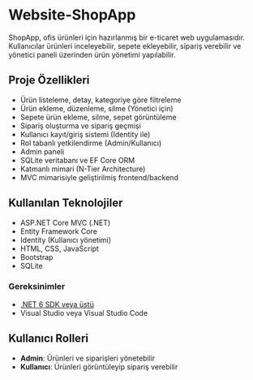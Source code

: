 # Website-ShopApp


ShopApp, ofis ürünleri için hazırlanmış bir e-ticaret web uygulamasıdır. Kullanıcılar ürünleri inceleyebilir, sepete ekleyebilir, sipariş verebilir ve yönetici paneli üzerinden ürün yönetimi yapılabilir.



##  Proje Özellikleri

-  Ürün listeleme, detay, kategoriye göre filtreleme
-  Ürün ekleme, düzenleme, silme (Yönetici için)
-  Sepete ürün ekleme, silme, sepet görüntüleme
-  Sipariş oluşturma ve sipariş geçmişi
-  Kullanıcı kayıt/giriş sistemi (Identity ile)
-  Rol tabanlı yetkilendirme (Admin/Kullanıcı)
-  Admin paneli
-  SQLite veritabanı ve EF Core ORM
-  Katmanlı mimari (N-Tier Architecture)
-  MVC mimarisiyle geliştirilmiş frontend/backend

##  Kullanılan Teknolojiler

- ASP.NET Core MVC (.NET)
- Entity Framework Core
- Identity (Kullanıcı yönetimi)
- HTML, CSS, JavaScript
- Bootstrap
- SQLite



### Gereksinimler

- [.NET 6 SDK veya üstü](https://dotnet.microsoft.com/)
- Visual Studio veya Visual Studio Code



##  Kullanıcı Rolleri

- **Admin**: Ürünleri ve siparişleri yönetebilir
- **Kullanıcı**: Ürünleri görüntüleyip sipariş verebilir


